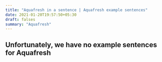 ```yaml
---
title: "Aquafresh in a sentence | Aquafresh example sentences"
date: 2021-01-20T19:57:50+05:30
draft: falses
summary: "Aquafresh"
---
```

## Unfortunately, we have no example sentences for Aquafresh                 
